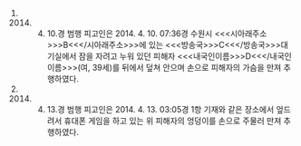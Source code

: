 1. 2014. 4. 10.경 범행
피고인은 2014. 4. 10. 07:36경 수원시 <<<시아래주소>>>B<<</시아래주소>>>에 있는 <<<방송국>>>C<<</방송국>>>대기실에서 잠을 자려고 누워 있던 피해자 <<<내국인이름>>>D<<</내국인이름>>>(여, 39세)를 뒤에서 덮쳐 안으며 손으로 피해자의 가슴을 만져 추행하였다.
2. 2014. 4. 13.경 범행
피고인은 2014. 4. 13. 03:05경 1항 기재와 같은 장소에서 엎드려서 휴대폰 게임을 하고 있는 위 피해자의 엉덩이를 손으로 주물러 만져 추행하였다.